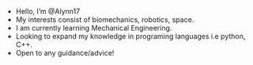 - Hello, I’m @Alynn17
- My interests consist of biomechanics, robotics, space.
- I am currently learning Mechanical Engineering.
- Looking to expand my knowledge in programing languages i.e python, C++. 
- Open to any guidance/advice!

<!---
Alynn17/Alynn17 is a ✨ special ✨ repository because its `README.md` (this file) appears on your GitHub profile.
You can click the Preview link to take a look at your changes.
--->
